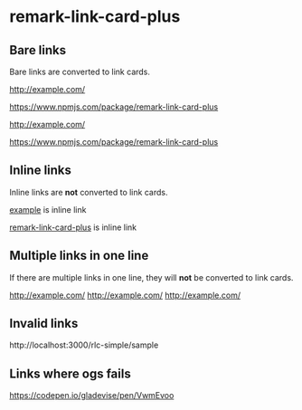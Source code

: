 # remark-link-card-plus

## Bare links

Bare links are converted to link cards.

http://example.com/

https://www.npmjs.com/package/remark-link-card-plus

<http://example.com/>

<https://www.npmjs.com/package/remark-link-card-plus>

## Inline links

Inline links are **not** converted to link cards.

[example](http://example.com/) is inline link

[remark-link-card-plus](https://www.npmjs.com/package/remark-link-card-plus) is inline link

## Multiple links in one line

If there are multiple links in one line, they will **not** be converted to link cards.

http://example.com/ http://example.com/ http://example.com/

## Invalid links

http://localhost:3000/rlc-simple/sample

## Links where ogs fails

https://codepen.io/gladevise/pen/VwmEvoo
